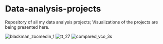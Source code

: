 # Data-analysis-projects
Repository of all my data analysis projects; Visualizations of the projects are being presented here.

![blackman_zoomedin_1](https://github.com/yinimini/Data-analysis-projects/assets/32144515/dd2ee323-a03d-4541-849b-a2ca76be7249)
![tt_27](https://github.com/yinimini/Data-analysis-projects/assets/32144515/1c3139c0-5506-4b05-b050-2478a4bf39b8)
![compared_vco_3s](https://github.com/yinimini/Data-analysis-projects/assets/32144515/88f57c3a-ec56-458b-af3e-be026e4806ef)

